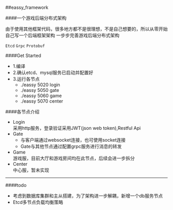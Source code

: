 ##eassy_framework

####一个游戏后端分布式架构
<p>由于使用其他框架代码，很多地方都不是很理想，不是自己想要的，所以从零开始自己写一个后端框架架构
一步步完善游戏后端分布式架构</p>

`Etcd` `Grpc` `Protobuf`

####Get Started
* 1.编译
* 2.确认etcd、mysql服务已启动并配置好
* 3.运行各节点
    - ./eassy 5020 login
    - ./eassy 5050 gate
    - ./eassy 5060 game
    - ./eassy 5070 center
  
####各节点介绍
* Login  
采用http服务，登录验证采用JWT(json web token),Restful Api
* Gate  
    - 与客户端通过websocket连接，也可使用socket连接
    - Gate与其他节点通过配置grpc服务进行消息的转发
* Game  
游戏服，目前大厅和游戏房间均在此节点，后续会进一步拆分
* Center  
中心服，暂未实现

***
####todo  
- 考虑到数据库集群和主从搭建，为了架构进一步解耦，新增一个db服务节点
- Etcd多节点负载均衡策略

